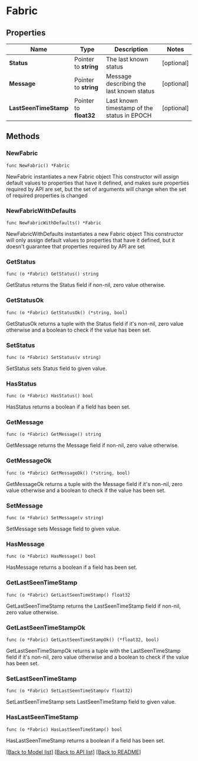 # Fabric

## Properties

Name | Type | Description | Notes
------------ | ------------- | ------------- | -------------
**Status** | Pointer to **string** | The last known status | [optional] 
**Message** | Pointer to **string** | Message describing the last known status | [optional] 
**LastSeenTimeStamp** | Pointer to **float32** | Last known timestamp of the status in EPOCH | [optional] 

## Methods

### NewFabric

`func NewFabric() *Fabric`

NewFabric instantiates a new Fabric object
This constructor will assign default values to properties that have it defined,
and makes sure properties required by API are set, but the set of arguments
will change when the set of required properties is changed

### NewFabricWithDefaults

`func NewFabricWithDefaults() *Fabric`

NewFabricWithDefaults instantiates a new Fabric object
This constructor will only assign default values to properties that have it defined,
but it doesn't guarantee that properties required by API are set

### GetStatus

`func (o *Fabric) GetStatus() string`

GetStatus returns the Status field if non-nil, zero value otherwise.

### GetStatusOk

`func (o *Fabric) GetStatusOk() (*string, bool)`

GetStatusOk returns a tuple with the Status field if it's non-nil, zero value otherwise
and a boolean to check if the value has been set.

### SetStatus

`func (o *Fabric) SetStatus(v string)`

SetStatus sets Status field to given value.

### HasStatus

`func (o *Fabric) HasStatus() bool`

HasStatus returns a boolean if a field has been set.

### GetMessage

`func (o *Fabric) GetMessage() string`

GetMessage returns the Message field if non-nil, zero value otherwise.

### GetMessageOk

`func (o *Fabric) GetMessageOk() (*string, bool)`

GetMessageOk returns a tuple with the Message field if it's non-nil, zero value otherwise
and a boolean to check if the value has been set.

### SetMessage

`func (o *Fabric) SetMessage(v string)`

SetMessage sets Message field to given value.

### HasMessage

`func (o *Fabric) HasMessage() bool`

HasMessage returns a boolean if a field has been set.

### GetLastSeenTimeStamp

`func (o *Fabric) GetLastSeenTimeStamp() float32`

GetLastSeenTimeStamp returns the LastSeenTimeStamp field if non-nil, zero value otherwise.

### GetLastSeenTimeStampOk

`func (o *Fabric) GetLastSeenTimeStampOk() (*float32, bool)`

GetLastSeenTimeStampOk returns a tuple with the LastSeenTimeStamp field if it's non-nil, zero value otherwise
and a boolean to check if the value has been set.

### SetLastSeenTimeStamp

`func (o *Fabric) SetLastSeenTimeStamp(v float32)`

SetLastSeenTimeStamp sets LastSeenTimeStamp field to given value.

### HasLastSeenTimeStamp

`func (o *Fabric) HasLastSeenTimeStamp() bool`

HasLastSeenTimeStamp returns a boolean if a field has been set.


[[Back to Model list]](../README.md#documentation-for-models) [[Back to API list]](../README.md#documentation-for-api-endpoints) [[Back to README]](../README.md)


